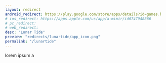 ```yaml
---
layout: redirect
android_redirect: https://play.google.com/store/apps/details?id=games.busta.lunartide
# ios_redirect: https://apps.apple.com/us/app/a-mimir/id6747948866
# pc_redirect: 
# web_redirect:
desc: "Lunar Tide"
preview: "redirects/lunartide/app_icon.png"
permalink: "/lunartide"
---
```


lorem ipsum a